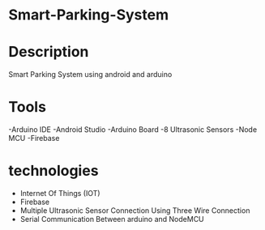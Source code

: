 # Smart-Parking-System

# Description
  Smart Parking System using android and arduino
  
# Tools
  -Arduino IDE
  -Android Studio
  -Arduino Board
  -8 Ultrasonic Sensors
  -Node MCU
  -Firebase
  
# technologies
  - Internet Of Things (IOT)
  - Firebase
  - Multiple Ultrasonic Sensor Connection Using Three Wire Connection
  - Serial Communication Between arduino and NodeMCU
  
